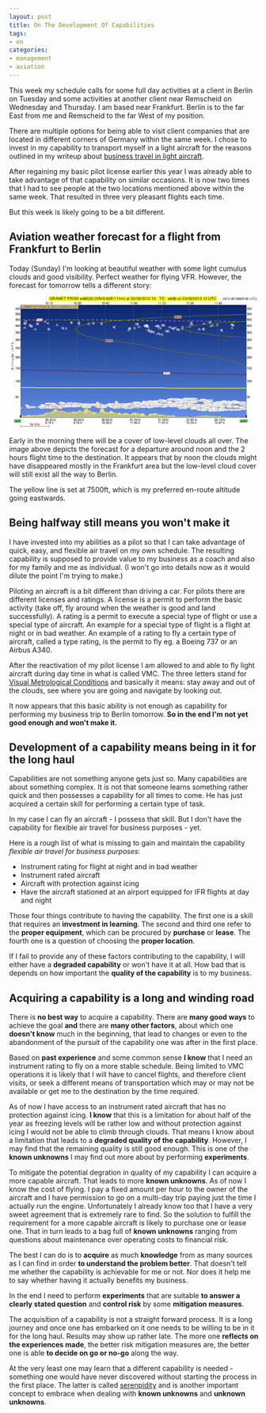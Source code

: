 ```yaml
---
layout: post
title: On The Development Of Capabilities
tags:
- en
categories:
- management
- aviation
---
```

This week my schedule calls for some full day activities at a client in Berlin on Tuesday and some activities at another client near Remscheid on Wednesday and Thursday. I am based near Frankfurt. Berlin is to the far East from me and Remscheid to the far West of my position.

There are multiple options for being able to visit client companies that are located in different corners of Germany within the same week. I chose to invest in my capability to transport myself in a light aircraft for the reasons outlined in my writeup about [business travel in light aircraft](/airtravel).

After regaining my basic pilot license earlier this year I was already able to take advantage of that capability on similar occasions. It is now two times that I had to see people at the two locations mentioned above within the same week. That resulted in three very pleasant flights each time.

But this week is likely going to be a bit different.

## Aviation weather forecast for a flight from Frankfurt to Berlin
Today (Sunday) I'm looking at beautiful weather with some light cumulus clouds and good visibility. Perfect weather for flying VFR. However, the forecast for tomorrow tells a different story:

![Gramet EDDF-EDDB](/img/posts/gramet_20130922105740_2013092200_eddf_eddb_2013092310_2013092312.png)

Early in the morning there will be a cover of low-level clouds all over. The image above depicts the forecast for a departure around noon and the 2 hours flight time to the destination. It appears that by noon the clouds might have disappeared mostly in the Frankfurt area but the low-level cloud cover will still exist all the way to Berlin.

The yellow line is set at 7500ft, which is my preferred en-route altitude going eastwards.

## Being halfway still means you won't make it
I have invested into my abilities as a pilot so that I can take advantage of quick, easy, and flexible air travel on my own schedule. The resulting capability is supposed to provide value to my business as a coach and also for my family and me as individual. (I won't go into details now as it would dilute the point I'm trying to make.)

Piloting an aircraft is a bit different than driving a car. For pilots there are different licenses and ratings. A license is a permit to perform the basic activity (take off, fly around when the weather is good and land successfully). A rating is a permit to execute a special type of flight or use a special type of aircraft. An example for a special type of flight is a flight at night or in bad weather. An example of a rating to fly a certain type of aircraft, called a type rating, is the permit to fly eg. a Boeing 737 or an Airbus A340.

After the reactivation of my pilot license I am allowed to and able to fly light aircraft during day time in what is called VMC. The three letters stand for [Visual Metrological Conditions](http://en.wikipedia.org/wiki/Visual_meteorological_conditions) and basically it means: stay away and out of the clouds, see where you are going and navigate by looking out.

It now appears that this basic ability is not enough as capability for performing my business trip to Berlin tomorrow. __So in the end I'm not yet good enough and won't make it.__

## Development of a capability means being in it for the long haul
Capabilities are not something anyone gets just so. Many capabilities are about something complex. It is not that someone learns something rather quick and then possesses a capability for all times to come. He has just acquired a certain skill for performing a certain type of task.

In my case I can fly an aircraft - I possess that skill. But I don't have the capability for flexible air travel for business purposes - yet.

Here is a rough list of what is missing to gain and maintain the capability _flexible air travel for business purposes_:

* Instrument rating for flight at night and in bad weather
* Instrument rated aircraft
* Aircraft with protection against icing
* Have the aircraft stationed at an airport equipped for IFR flights at day and night

Those four things contribute to having the capability. The first one is a skill that requires an __investment in learning__. The second and third one refer to the __proper equipment__, which can be procured by __purchase__ or __lease__. The fourth one is a question of choosing the __proper location__.

If I fail to provide any of these factors contributing to the capability, I will either have a __degraded capability__ or won't have it at all. How bad that is depends on how important the __quality of the capability__ is to my business.

## Acquiring a capability is a long and winding road
There is __no best way__ to acquire a capability. There are __many good ways__ to achieve the goal __and__ there are __many other factors__, about which one __doesn't know__ much in the beginning, that lead to changes or even to the abandonment of the pursuit of the capability one was after in the first place.

Based on __past experience__ and some common sense __I know__ that I need an instrument rating to fly on a more stable schedule. Being limited to VMC operations it is likely that I will have to cancel flights, and therefore client visits, or seek a different means of transportation which may or may not be available or get me to the destination by the time required.

As of now I have access to an instrument rated aircraft that has no protection against icing. __I know__ that this is a limitation for about half of the year as freezing levels will be rather low and without protection against icing I would not be able to climb through clouds. That means I know about a limitation that leads to a __degraded quality of the capability__. However, I may find that the remaining quality is still good enough. This is one of the __known unknowns__ I may find out more about by performing __experiments__.

To mitigate the potential degration in quality of my capability I can acquire a more capable aircraft. That leads to more __known unknowns__. As of now I know the cost of flying. I pay a fixed amount per hour to the owner of the aircraft and I have permission to go on a multi-day trip paying just the time I actually run the engine. Unfortunately I already know too that I have a very sweet agreement that is extremely rare to find. So the solution to fulfill the requirement for a more capable aircraft is likely to purchase one or lease one. That in turn leads to a bag full of __known unknowns__ ranging from questions about maintenance over operating costs to financial risk.

The best I can do is to __acquire__ as much __knowledge__ from as many sources as I can find in order __to understand the problem better__. That doesn't tell me whether the capability is achievable for me or not. Nor does it help me to say whether having it actually benefits my business.

In the end I need to perform __experiments__ that are suitable __to answer a clearly stated question__ and __control risk__ by some __mitigation measures__.

The acquisition of a capability is not a straight forward process. It is a long journey and once one has embarked on it one needs to be willing to be in it for the long haul. Results may show up rather late. The more one __reflects on the experiences made__, the better risk mitigation measures are, the better one is able __to decide on go or no-go__ along the way. 

At the very least one may learn that a different capability is needed - something one would have never discovered without starting the process in the first place. The latter is called [serenpidity](http://en.wikipedia.org/wiki/Serendipity) and is another important concept to embrace when dealing with __known unknowns__ and __unknown unknowns__.
